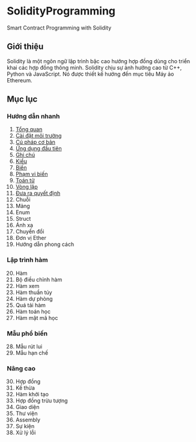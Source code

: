 # SolidityProgramming

 Smart Contract Programming with Solidity

## Giới thiệu

Solidity là một ngôn ngữ lập trình bậc cao hướng hợp đồng dùng cho triển khai các hợp đồng thông minh. Solidity chịu sự ảnh hưởng cao từ C++, Python và JavaScript. Nó được thiết kế hướng đến mục tiêu Máy ảo Ethereum.

## Mục lục

### Hướng dẫn nhanh

1. [Tổng quan](1_Overview.md)
2. [Cài đặt môi trường](2_EnvironmentSetup.md)
3. [Cú pháp cơ bản](3_BasicSyntax.md)
4. [Ứng dụng đầu tiên](4_FirstApplication.md)
5. [Ghi chú](5_Comments.md)
6. [Kiểu](6_Types.md)
7. [Biến](7_Variables.md)
8. [Phạm vi biến](8_VariableScope.md)
9. [Toán tử](9_Operators.md)
10. [Vòng lặp](10_Loops.md)
11. [Đưa ra quyết định](11_DecisionMaking.md)
12. Chuỗi
13. Mảng
14. Enum
15. Struct
16. Ánh xạ
17. Chuyển đổi
18. Đơn vị Ether
19. Hướng dẫn phong cách

### Lập trình hàm

20. Hàm
21. Bộ điều chỉnh hàm
22. Hàm xem
23. Hàm thuần túy
24. Hàm dự phòng
25. Quá tải hàm
26. Hàm toán học
27. Hàm mật mã học

### Mẫu phổ biến

28. Mẫu rút lui
29. Mẫu hạn chế

### Nâng cao

30. Hợp đồng
31. Kế thừa
32. Hàm khởi tạo
33. Hợp đồng trừu tượng
34. Giao diện
35. Thư viện
36. Assembly
37. Sự kiện
38. Xử lý lỗi